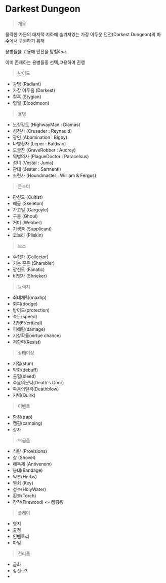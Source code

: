 # Darkest Dungeon

> 개요
>
몰락한 가문의 대저택 지하에 숨겨져있는 가장 어두운 던전(Darkest Dungeon)의 마수에서 구원하기 위해

용병들을 고용해 던전을 탐험하라.

이미 존재하는 용병들중 선택,고용하여 진행

> 난이도
>
* 광명 (Radiant)
* 가장 어두움 (Darkest)
* 칠흑 (Stygian)
* 혈월 (Bloodmoon)

> 용병
>
* 노상강도 (HighwayMan : Diamas)
* 성전사 (Crusader : Reynauld)
* 광인 (Abomination : Bigby)
* 나병환자 (Leper : Baldwin)
* 도굴꾼 (GraveRobber : Audrey)
* 역병의사 (PlagueDoctor : Paracelsus)
* 성녀 (Vestal : Junia)
* 광대 (Jester : Sarmenti)
* 조련사 (Houndmaster : William & Fergus)

> 몬스터
>
* 광신도 (Cultist)
* 해골 (Skeleton)
* 가고일 (Gargoyle)
* 구울 (Ghoul)
* 거미 (Webber)
* 기생충 (Supplicant)
* 코브라 (Pliskin)

> 보스
>
* 수집가 (Collector)
* 기는 혼돈 (Shambler)
* 광신도 (Fanatic)
* 비명자 (Shrieker)

> 능력치
>
* 최대체력(maxhp)
* 회피(dodge)
* 방어도(protection)
* 속도(speed)
* 치명타(critical)
* 피해량(damage)
* 기상확률(virtue chance)
* 저항력(Resist)

> 상태이상
>
* 기절(stun)
* 약화(debuff)
* 출혈(bleed)
* 죽음의문턱(Death's Door)
* 죽음의일격(Deathblow)
* 기벽(Quirk)

> 이벤트
>
* 함정(trap)
* 캠핑(camping)
* 상자

> 보급품
>
* 식량 (Provisions)
* 삽 (Shovel)
* 해독제 (Antivenom)
* 붕대(Bandage)
* 약초(Herbs)
* 열쇠 (Key)
* 성수(HolyWater)
* 횟불(Torch)
* 장작(Firewood) <- 캠핑용

>플레이
>
* 영지
* 출정
* 인벤토리
* 파일

> 전리품
>
* 금화
* 장신구?
* 
